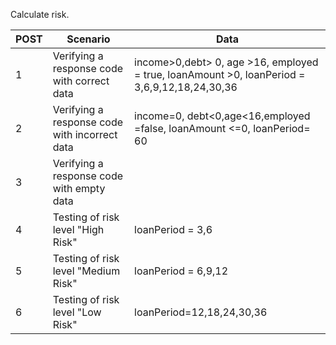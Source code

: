 Calculate risk.

|POST|Scenario|Data|
|---|---|---|
|1|Verifying a response code with correct data|income>0,debt> 0, age >16, employed = true, loanAmount >0, loanPeriod = 3,6,9,12,18,24,30,36|
|2|Verifying a response code with incorrect data|income=0, debt<0,age<16,employed =false, loanAmount <=0, loanPeriod= 60|
|3|Verifying a response code with empty data|
|4|Testing of risk level "High Risk"|loanPeriod = 3,6|
|5|Testing of risk level "Medium Risk"|loanPeriod = 6,9,12|
|6|Testing of risk level "Low Risk"|loanPeriod=12,18,24,30,36|
